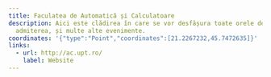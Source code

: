 ```yaml
---
title: Faculatea de Automatică și Calculatoare
description: Aici este clădirea în care se vor desfășura toate orele de curs,
  admiterea, și multe alte evenimente.
coordinates: '{"type":"Point","coordinates":[21.2267232,45.7472635]}'
links:
  - url: http://ac.upt.ro/
    label: Website
---
```

